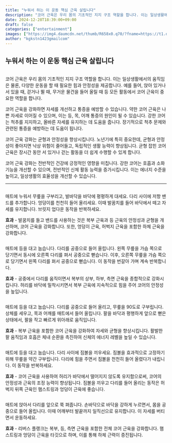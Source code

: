 ```yaml
---
title: "누워서 하는 이 운동 핵심 근육 살립니다"
description: "코어 근육은 우리 몸의 기초적인 지지 구조 역할을 합니다. 이는 일상생활에서의 움직임은 물론, 다양한 운동을 할 때 필요한 힘과 안정성을 제공합니다. 예를 들어, 앉아 있거나 서 있을 때, 걷거나 뛸 때, 무거운 물건을 들어 올릴 때 등 모든 활동에서 코어 근육이 중요"
date: 2024-12-28T18:39:00+09:00
draft: false
categories: ["entertainment"]
images: ["https://img4.daumcdn.net/thumb/R658x0.q70/?fname=https://t1.daumcdn.net/news/202403/14/tenbody/20240314074059306nmnv.jpg", "https://t1.daumcdn.net/news/202403/14/tenbody/20240314074059679sjzn.gif", "https://t1.daumcdn.net/news/202403/14/tenbody/20240314074100026eoyp.gif", "https://t1.daumcdn.net/news/202403/14/tenbody/20240314074100301lqbe.gif", "https://t1.daumcdn.net/news/202403/14/tenbody/20240314074100687ndux.gif"]
author: "kgkstn1423gmailcom"
---
```


<h2 >누워서 하는 이 운동 핵심 근육 살립니다</h2> <figure ><img src="https://img4.daumcdn.net/thumb/R658x0.q70/?fname=https://t1.daumcdn.net/news/202403/14/tenbody/20240314074059306nmnv.jpg" alt=""/></figure> <p>코어 근육은 우리 몸의 기초적인 지지 구조 역할을 합니다. 이는 일상생활에서의 움직임은 물론, 다양한 운동을 할 때 필요한 힘과 안정성을 제공합니다. 예를 들어, 앉아 있거나 서 있을 때, 걷거나 뛸 때, 무거운 물건을 들어 올릴 때 등 모든 활동에서 코어 근육이 중요한 역할을 합니다.</p> <p>코어 근육을 강화하면 자세를 개선하고 통증을 예방할 수 있습니다. 약한 코어 근육은 나쁜 자세로 이어질 수 있으며, 이는 등, 목, 어깨 통증의 원인이 될 수 있습니다. 강한 코어는 척추를 지지하고, 올바른 자세를 유지하는 데 도움을 줍니다. 장기적으로 척추 문제와 관련된 통증을 예방하는 데 도움이 됩니다.</p> <p>코어 근육 강화는 균형과 안정성을 향상시킵니다. 노년기에 특히 중요한데, 균형과 안정성이 좋아지면 낙상 위험이 줄어들고, 독립적인 생활 능력이 향상됩니다. 균형 잡힌 코어 근육은 장시간 동안 서 있거나 걷는 활동을 더 쉽게 수행할 수 있게 합니다.</p> <p>코어 근육 강화는 전반적인 건강에 긍정적인 영향을 미칩니다. 강한 코어는 호흡과 소화 기능을 개선할 수 있으며, 전반적인 신체 활동 능력을 증가시킵니다. 이는 에너지 수준을 높이고, 일상생활의 효율성을 개선할 수 있습니다.</p> <hr /> <figure ><img src="https://t1.daumcdn.net/news/202403/14/tenbody/20240314074059679sjzn.gif" alt=""/></figure> <p>매트에 누워서 무릎을 구부리고, 발바닥을 바닥에 평평하게 대세요. 다리 사이에 저항 밴드를 추가합니다. 엉덩이를 천천히 들어 올리세요. 이때 발꿈치를 들어 바닥에서 떼고 자세를 유지합니다. 브릿지 업다운 동작을 반복하세요.</p> <p><strong>효과</strong> - 발꿈치를 들고 밴드를 사용하는 것은 복부 근육과 등 근육의 안정성과 균형을 개선하며, 코어 근육을 강화합니다. 또한, 엉덩이 근육, 허벅지 근육을 포함한 하체 근육을 강화합니다.</p> <figure ><img src="https://t1.daumcdn.net/news/202403/14/tenbody/20240314074100026eoyp.gif" alt=""/></figure> <p>매트에 등을 대고 눕습니다. 다리를 공중으로 들어 올립니다. 왼쪽 무릎을 가슴 쪽으로 당기면서 동시에 오른쪽 다리를 펴서 공중으로 뻗습니다. 이후, 오른쪽 무릎을 가슴 쪽으로 당기면서 왼쪽 다리를 펴서 공중으로 뻗습니다. 이 동작을 번갈아 가며 계속 반복합니다.</p> <p><strong>효과</strong> - 공중에서 다리를 움직이면서 복부의 상부, 하부, 측면 근육을 종합적으로 강화시킵니다. 허리를 바닥에 밀착시키면서 복부 근육에 지속적으로 힘을 주어 코어의 안정성을 높입니다.</p> <figure ><img src="https://t1.daumcdn.net/news/202403/14/tenbody/20240314074100301lqbe.gif" alt=""/></figure> <p>매트에 등을 대고 눕습니다. 다리를 공중으로 들어 올리고, 무릎을 90도로 구부립니다. 상체를 세우고, 목과 어깨를 매트에서 들어 올립니다. 팔을 바닥과 평행하게 앞으로 뻗은 상태에서, 팔을 작고 빠르게 위아래로 움직입니다.</p> <p><strong>효과</strong> - 복부 근육을 포함한 코어 근육을 강화하여 자세와 균형을 향상시킵니다. 활발한 팔 움직임과 호흡은 체내 순환을 촉진하여 신체의 에너지 레벨을 높일 수 있습니다.</p> <figure ><img src="https://t1.daumcdn.net/news/202403/14/tenbody/20240314074100687ndux.gif" alt=""/></figure> <p>매트에 등을 대고 눕습니다. 다리 사이에 짐볼을 끼우세요. 짐볼을 효과적으로 고정하기 위해 무릎을 약간 구부립니다. 다리에 힘을 주면서 짐볼을 천천히 들어 올렸다가 내립니다. 이 동작을 반복하세요.</p> <p><strong>효과</strong> - 코어 근육을 사용하여 허리가 바닥에서 떨어지지 않도록 유지함으로써, 코어의 안정성과 근육의 조정 능력이 향상됩니다. 짐볼을 끼우고 다리를 들어 올리는 동작은 허벅지 뒤쪽 근육인 햄스트링과 엉덩이 근육에 좋습니다.</p> <figure ><img src="https://t1.daumcdn.net/news/202403/14/tenbody/20240314074101110wgjv.gif" alt=""/></figure> <p>매트에 앉아서 다리를 앞으로 쭉 펴줍니다. 손바닥으로 바닥을 강하게 누르면서, 몸을 공중으로 들어 올립니다. 이때 어깨부터 발끝까지 일직선으로 유지합니다. 이 자세를 버티면서 운동하세요.</p> <p><strong>효과</strong> - 리버스 플랭크는 복부, 등, 측면 근육을 포함한 전체 코어 근육을 강화합니다. 햄스트링과 엉덩이 근육을 타깃으로 하며, 이를 통해 하체 근력이 증진됩니다.</p>